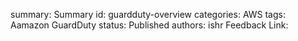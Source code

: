 summary: Summary
id: guardduty-overview
categories: AWS
tags: Aamazon GuardDuty
status: Published
authors: ishr
Feedback Link: 

